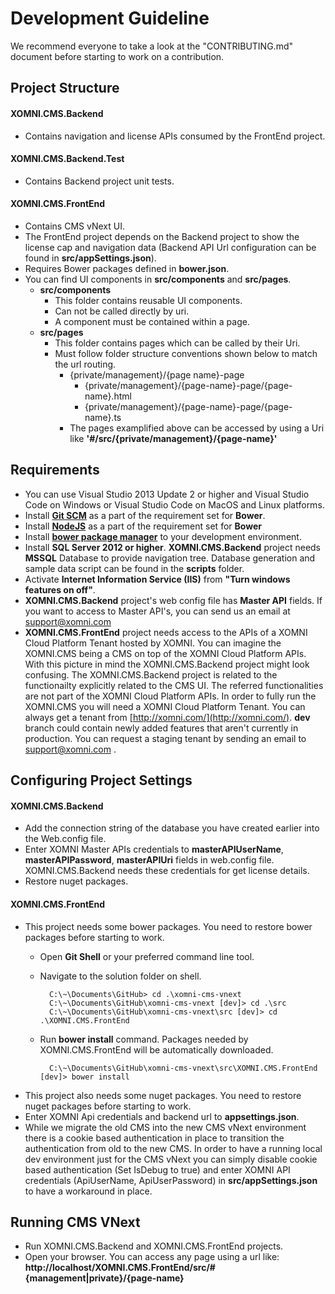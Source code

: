 # Development Guideline

We recommend everyone to take a look at the "CONTRIBUTING.md" document before starting to work on a contribution.

## Project Structure

#### XOMNI.CMS.Backend

* Contains navigation and license APIs consumed by the FrontEnd project.

#### XOMNI.CMS.Backend.Test

* Contains Backend project unit tests.

#### XOMNI.CMS.FrontEnd
  
  * Contains CMS vNext UI.
  * The FrontEnd project depends on the Backend project to show the license cap and navigation data (Backend API Url configuration can be found in **src/appSettings.json**).
  * Requires Bower packages defined in **bower.json**.
  * You can find UI components in **src/components** and **src/pages**.
    * **src/components**
      * This folder contains reusable UI components.
      * Can not be called directly by uri.
      * A component must be contained within a page.
    * **src/pages**
      * This folder contains pages which can be called by their Uri.
      * Must follow folder structure conventions shown below to match the url routing.
        * {private/management}/{page name}-page
          * {private/management}/{page-name}-page/{page-name}.html
          * {private/management}/{page-name}-page/{page-name}.ts
        * The pages examplified above can be accessed by using a Uri like **'#/src/{private/management}/{page-name}'**

## Requirements
*  You can use Visual Studio 2013 Update 2 or higher and Visual Studio Code on Windows or Visual Studio Code on MacOS and Linux platforms. 
*  Install [**Git SCM**](http://git-scm.com/) as a part of the requirement set for **Bower**.
*  Install [**NodeJS**](https://nodejs.org/) as a part of the requirement set for **Bower**
*  Install [**bower package manager**](http://bower.io) to your development environment. 
*  Install **SQL Server 2012 or higher**. **XOMNI.CMS.Backend** project needs **MSSQL** Database to provide navigation tree. Database generation and sample data script can be found in the **scripts** folder.
*  Activate **Internet Information Service (IIS)** from **"Turn windows features on off"**.
*  **XOMNI.CMS.Backend** project's web config file has **Master API** fields. If you want to access to Master API's, you can send us an email at  [support@xomni.com](mailto:support@xomni.com) 
*  **XOMNI.CMS.FrontEnd** project needs access to the APIs of a XOMNI Cloud Platform Tenant hosted by XOMNI. You can imagine the XOMNI.CMS being a CMS on top of the XOMNI Cloud Platform APIs. With this picture in mind the XOMNI.CMS.Backend project might look confusing. The XOMNI.CMS.Backend project is related to the functionailty explicitly related to the CMS UI. The referred functionalities are not part of the XOMNI Cloud Platform APIs. In order to fully run the XOMNI.CMS you will need a XOMNI Cloud Platform Tenant. You can always get a tenant from [http://xomni.com/](http://xomni.com/). **dev** branch could contain newly added features that aren't currently in production. You can request a staging tenant by sending an email to [support@xomni.com](mailto:support@xomni.com) . 

## Configuring Project Settings

#### XOMNI.CMS.Backend

* Add the connection string of the database you have created earlier into the Web.config file. 
* Enter XOMNI Master APIs credentials to **masterAPIUserName**, **masterAPIPassword**, **masterAPIUri** fields in web.config file. XOMNI.CMS.Backend needs these credentials for get license details.
* Restore nuget packages.

#### XOMNI.CMS.FrontEnd

* This project needs some bower packages. You need to restore bower packages before starting to work.
	* Open **Git Shell** or your preferred command line tool. 
	* Navigate to the solution folder on shell.
		
			C:\~\Documents\GitHub> cd .\xomni-cms-vnext
			C:\~\Documents\GitHub\xomni-cms-vnext [dev]> cd .\src
			C:\~\Documents\GitHub\xomni-cms-vnext\src [dev]> cd .\XOMNI.CMS.FrontEnd
	* Run **bower install** command. Packages needed by XOMNI.CMS.FrontEnd will be automatically downloaded.
	
			C:\~\Documents\GitHub\xomni-cms-vnext\src\XOMNI.CMS.FrontEnd [dev]> bower install
* This project also needs some nuget packages. You need to restore nuget packages before starting to work.
* Enter XOMNI Api credentials and backend url to **appsettings.json**.
* While we migrate the old CMS into the new CMS vNext environment there is a cookie based authentication in place to transition the authentication from old to the new CMS. In order to have a running local dev environment just for the CMS vNext you can simply disable cookie based authentication (Set IsDebug to true) and enter XOMNI API credentials (ApiUserName, ApiUserPassword) in **src/appSettings.json** to have a workaround in place.

## Running CMS VNext

* Run XOMNI.CMS.Backend and XOMNI.CMS.FrontEnd projects.
* Open your browser. You can access any page using a url like: **http://localhost/XOMNI.CMS.FrontEnd/src/#{management|private}/{page-name}**
